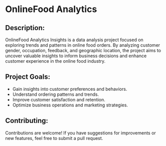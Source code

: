 # OnlineFood Analytics

## Description:
OnlineFood Analytics Insights is a data analysis project focused on exploring trends and patterns in online food orders. By analyzing customer gender, occupation, feedback, and geographic location, the project aims to uncover valuable insights to inform business decisions and enhance customer experience in the online food industry.

## Project Goals:
- Gain insights into customer preferences and behaviors.
- Understand ordering patterns and trends.
- Improve customer satisfaction and retention.
- Optimize business operations and marketing strategies.

## Contributing:
Contributions are welcome! If you have suggestions for improvements or new features, feel free to submit a pull request.
